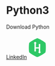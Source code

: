 <h1>Python3</h1>
<p>Download Python</p>
<a href="https://www.python.org/ftp/python/3.10.1/python-3.10.1-amd64.exe"></a>
<a href="https://www.linkedin.com/in/naveen-m-it/" target="_blank">LinkedIn</a><svg height="64" width="64" xmlns="http://www.w3.org/2000/svg" viewBox="-1 -1 582 486.999"><path d="M-1-1h582v402H-1z" fill="none"/><path d="M454.843 141.001c-13.019-22.417-172.832-115-198.859-115-26.019 0-185.895 92.351-198.84 115-12.947 22.649-13.019 207.358 0 230.009 13.018 22.639 172.839 114.989 198.84 114.989 26 0 185.841-92.466 198.851-114.999 13.007-22.533 13.016-207.583.008-229.999zM309.862 398.15c-3.559 0-36.756-32.137-34.141-34.762.781-.78 5.625-1.328 15.768-1.644 0-23.564.53-61.622.844-77.553.038-1.814-.395-3.081-.395-5.256h-71.812c0 6.379-.412 32.523 1.232 65.479.205 4.078-1.42 5.353-5.158 5.335-9.102-.025-18.211-.099-27.321-.071-3.683.009-5.274-1.374-5.157-5.488.826-30.043 2.66-75.488-.134-191.07v-2.849c-8.688-.314-14.717-.862-15.508-1.652-2.624-2.624 31.032-34.76 34.581-34.76 3.558 0 36.989 32.145 34.383 34.76-.782.781-7.098 1.338-15.067 1.652v2.84c-2.174 23.135-1.823 71.506-2.362 94.686h72.107c0-4.089.351-31.212-1.077-75.145-.091-3.047.853-4.646 3.781-4.672 9.945-.072 19.9-.117 29.855-.055 3.108.019 4.105 1.546 4.043 4.834-3.28 171.861-.594 159.867-.594 188.975 7.97.315 15.112.864 15.895 1.655 2.588 2.615-30.205 34.761-33.763 34.761z" fill="#2ec866"/></svg>